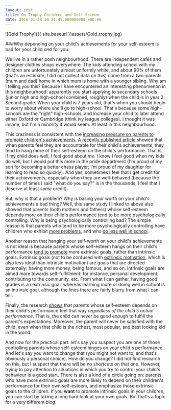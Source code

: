 ```yaml
---
layout: post
title: On Trophy Children and Self-Esteem
date: 2016-01-28 10:24:45.000000000 +00:00
---
```

![Gold Trophy]({{ site.baseurl }}assets/Gold_trophy.jpg)

###Why depending on your child's achievements for your self-esteem is bad for your child _and_ for you.

We live in a rather posh neighbourhood. There are independent cafés and designer clothes shops everywhere. The kids attending school with my children are unfortunately almost uniformly white, and about 90% of them (that's an estimate, I did not collect data on this) come from a two-parents (mum and dad) home in which mum is home with a younger sibling. Why am I telling you this? Because I have encountered an interesting phenomenon in this neighbourhood: apparently you start applying to secondary schools (junior high and high-school combined, roughly) when the child is in year 2. Second grade. When your child is 7 years old, that's when you should begin to worry about where she'll go to high-school. That's because some high-schools are the "right" high-schools, and increase your child to later attend either Oxford or Cambridge (think ivy league colleges). I thought it was insane, but I'm a minority it would seem. At least in this neighbourhood.

This craziness is consistent with the [increasing pressure on parents to promote children's achievements](https://www.prometheusbooks.com/index.php?main_page=product_info&products_id=884). A [recently published article](http://www.tandfonline.com/doi/abs/10.1080/15295192.2015.1020135) showed that when parents feel they are accountable for their child's achievements, they tend to hang more of their self-esteem on the child's performance. That is, if my child does well, I feel good about _me_. I know I feel good when my kids do well, but I would put this more in the pride department (I'm proud of my son for becoming a better chess player; I'm proud of my daughter for learning to read so quickly). And yes, sometimes I feel that I get credit for their achievements, especially when they are well-behaved (because the number of times I said "what do you say?" is in the thousands, I feel that I deserve at least _some_ credit).

But, why is that a problem? Why is basing your worth on your child's achievements a bad thing? Well, this same study I linked to above also showed that parents (both mothers and fathers) whose self-esteem depends more on their child's performance tend to be more psychologically controlling. Why is being psychologically controlling bad? The simple reason is that parents who tend to be more psychologically controlling have children who exhibit [more problems](https://selfdeterminationtheory.org/SDT/documents/2010_Soenens_Vansteenkiste_DevRev.pdf), and who [do less well in school](http://www.sciencedirect.com/science/article/pii/S1041608014002362).

Another reason that hanging your self-worth on your child's achievements is not ideal is because parents whose self-esteem hangs on their child's performance [tend to promote](http://www.sciencedirect.com/science/article/pii/S0140197115000640) more extrinsic goals, rather than intrinsic goals. Extrinsic goals (not to be confused with [extrinsic motivation](https://galpod.com/more-than-words/), which is also less ideal than intrinsic motivation) are goals that are directed externally: having more money, being famous, and so on. Intrinsic goals are aimed more towards self-fulfillment: for instance, personal development, contributing to the community, etc. From what I can gather, having good grades is an extrinsic goal, whereas learning more or doing well in school is an intrinsic goal, although the lines there are fairly blurry from what I can tell.

Finally, the research [shows](http://www.tandfonline.com/doi/abs/10.1080/15295192.2015.1020135) that parents whose self-esteem depends on their child's performance feel that way _regardless of the child's actual performance_. That is, the child can never be good enough to fulfill the parent's expectations. Moreover, the parent will never be satisfied with the child, even when that child is the richest, most popular, and best looking kid in the world.

And now for the practical part: let's say you suspect you are one of those controlling parents whose self-esteem hinges on your child's performance. And let's say you want to change that (you might not want to, and that's obviously a personal choice). How do you change? I did not find research on this, but I suspect that there will be no shortcuts on that one. However, trying to pay attention to situations in which you try to control your child's behaviour is a good start. There is also a kind of a circle going on: parents who have more extrinsic goals are more likely to depend on their children's performance for their own self-esteem, and emphasize those extrinsic goals to the children. If you **want** to promote intrinsic goals in your children, you can start by taking a long hard look at your own goals. But that's a topic for a very different blog.
